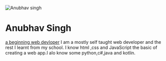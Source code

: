 ![Anubhav singh](https://cdn.jsdelivr.net/gh/AnubhavSingh0708/AnubhavSingh0708@main/AS.jpeg)
# Anubhav Singh
[a beginning web devloper](https://github.com/AnubhavSingh0708)
I am a mostly self taught web developer and the rest I learnt from my school. 
I know html ,css and JavaScript the basic of creating a web app.I alo know some python,c#,java and kotlin.
